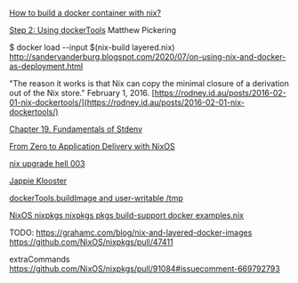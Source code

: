 

[How to build a docker container with nix?](https://stackoverflow.com/questions/43375880/how-to-build-a-docker-container-with-nix)


[Step 2: Using dockerTools](https://mpickering.github.io/posts/2018-09-19-nix-artefacts.html) Matthew Pickering



$ docker load --input $(nix-build layered.nix)
http://sandervanderburg.blogspot.com/2020/07/on-using-nix-and-docker-as-deployment.html

"The reason it works is that Nix can copy the minimal closure of a derivation out of the Nix store." February 1, 2016. 
[https://rodney.id.au/posts/2016-02-01-nix-dockertools/](https://rodney.id.au/posts/2016-02-01-nix-dockertools/)


[Chapter 19. Fundamentals of Stdenv](https://nixos.org/nixos/nix-pills/fundamentals-of-stdenv.html)

[From Zero to Application Delivery with NixOS](https://www.slideshare.net/mbbx6spp/from-zero-to-application-delivery-with-nixos)


[nix upgrade hell 003](https://www.youtube.com/watch?v=G0k5bu-xbUM)


[Jappie Klooster](https://www.youtube.com/channel/UCQxmXSQEYyCeBC6urMWRPVw/playlists)


[dockerTools.buildImage and user-writable /tmp](https://discourse.nixos.org/t/dockertools-buildimage-and-user-writable-tmp/5397/8)


[NixOS nixpkgs nixpkgs pkgs build-support docker examples.nix](https://github.com/NixOS/nixpkgs/blob/a5931fa6e38da31f119cf08127c1aa8f178a22af/pkgs/build-support/docker/examples.nix)

TODO:
https://grahamc.com/blog/nix-and-layered-docker-images
https://github.com/NixOS/nixpkgs/pull/47411

extraCommands
https://github.com/NixOS/nixpkgs/pull/91084#issuecomment-669792793